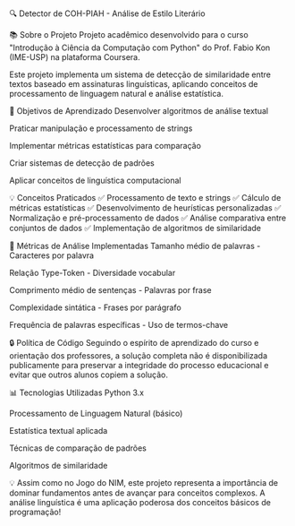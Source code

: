 🔍 Detector de COH-PIAH - Análise de Estilo Literário



📚 Sobre o Projeto
Projeto acadêmico desenvolvido para o curso "Introdução à Ciência da Computação com Python" do Prof. Fabio Kon (IME-USP) na plataforma Coursera.

Este projeto implementa um sistema de detecção de similaridade entre textos baseado em assinaturas linguísticas, aplicando conceitos de processamento de linguagem natural e análise estatística.

🎯 Objetivos de Aprendizado
Desenvolver algoritmos de análise textual

Praticar manipulação e processamento de strings

Implementar métricas estatísticas para comparação

Criar sistemas de detecção de padrões

Aplicar conceitos de linguística computacional

💡 Conceitos Praticados
✅ Processamento de texto e strings
✅ Cálculo de métricas estatísticas
✅ Desenvolvimento de heurísticas personalizadas
✅ Normalização e pré-processamento de dados
✅ Análise comparativa entre conjuntos de dados
✅ Implementação de algoritmos de similaridade

🔬 Métricas de Análise Implementadas
Tamanho médio de palavras - Caracteres por palavra

Relação Type-Token - Diversidade vocabular

Comprimento médio de sentenças - Palavras por frase

Complexidade sintática - Frases por parágrafo

Frequência de palavras específicas - Uso de termos-chave

🔒 Política de Código
Seguindo o espírito de aprendizado do curso e orientação dos professores, a solução completa não é disponibilizada publicamente para preservar a integridade do processo educacional e evitar que outros alunos copiem a solução.

📊 Tecnologias Utilizadas
Python 3.x

Processamento de Linguagem Natural (básico)

Estatística textual aplicada

Técnicas de comparação de padrões

Algoritmos de similaridade

💡 Assim como no Jogo do NIM, este projeto representa a importância de dominar fundamentos antes de avançar para conceitos complexos. A análise linguística é uma aplicação poderosa dos conceitos básicos de programação!

